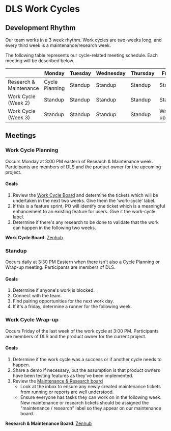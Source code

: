 # DLS Work Cycles

## Development Rhythm

Our team works in a 3 week rhythm. Work cycles are two-weeks long, and every third
week is a maintenance/research week.

The following table represents our cycle-related meeting schedule. Each meeting
will be described below.

|                        | Monday         | Tuesday | Wednesday | Thursday | Friday  |
| ---------------------- | -------------- | ------- | --------- | -------- | ------- |
| Research & Maintenance | Cycle Planning | Standup | Standup   | Standup  | Standup |
| Work Cycle  (Week 2)   | Standup        | Standup | Standup   | Standup  | Standup |
| Work Cycle (Week 3)    | Standup        | Standup | Standup   | Standup  | Wrap-up |

## Meetings

### Work Cycle Planning

Occurs Monday at 3:00 PM eastern of Research & Maintenance week. Participants are
members of DLS and the product owner for the upcoming project.

#### Goals

1. Review the [Work Cycle Board](https://app.zenhub.com/workspaces/dls-work-cycle-613924a1df719e0013b678b0/board?repos=98223070)
    and determine the tickets which will be undertaken in the
    next two weeks. Give them the 'work-cycle' label.
1. If this is a feature sprint, PO will identify one ticket which is a
   meaningful enhancement to an existing feature for users. Give it the
   work-cycle label.
1. Determine if there's any research to be done to validate that the work can
   happen in the following two weeks.

**Work Cycle Board**:
[Zenhub](https://app.zenhub.com/workspaces/dls-work-cycle-613924a1df719e0013b678b0/board?repos=98223070)

### Standup

Occurs daily at 3:30 PM Eastern when there isn't also a Cycle Planning or
Wrap-up meeting. Participants are members of DLS.

#### Goals

1. Determine if anyone's work is blocked.
1. Connect with the team.
1. Find pairing opportunities for the next work day.
1. If it's a friday, determine a runner for the following week.


### Work Cycle Wrap-up

Occurs Friday of the last week of the work cycle at 3:00 PM. Participants are
members of DLS and the product owner for the current project.

#### Goals

1. Determine if the work cycle was a success or if another cycle needs to
   happen.
1. Share a demo if necessary, but the assumption is that product owners have
   been testing features as they've been implemented.
1. Review the [Maintenance & Research board](https://app.zenhub.com/workspaces/dls-maintenance--research-6139264d4f68940016d4b7cf/board?repos=26446857,98223070,49439415,157741631,251438007)
   * Look at the inbox to ensure any newly created maintenance tickets from
   running or reports are well understood.
   * Ensure everyone has tasks they can work on in the following week. New maintenance or research tickets should be assigned the "maintenance / research" label so they appear on our maintenance board.

**Research & Maintenance Board**:
[Zenhub](https://app.zenhub.com/workspaces/dls-maintenance--research-6139264d4f68940016d4b7cf/board?repos=26446857,98223070,49439415,157741631,251438007)
